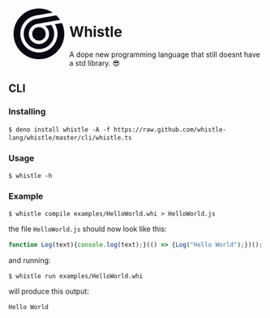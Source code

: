 <img src="https://github.com/whistle-lang/assets/raw/master/whistle_transparent_dark.svg" width="100px" align="left" style="padding: 10px;" />
 
# Whistle

A dope new programming language that still doesnt have a std library. :sunglasses:

## CLI

### Installing

```base
$ deno install whistle -A -f https://raw.github.com/whistle-lang/whistle/master/cli/whistle.ts
```

### Usage

```
$ whistle -h
```

### Example

```
$ whistle compile examples/HelloWorld.whi > HelloWorld.js
```

the file `HelloWorld.js` should now look like this:

```js
function Log(text){console.log(text);}(() => {Log("Hello World");})();
```

and running:

```
$ whistle run examples/HelloWorld.whi
```

will produce this output:

```
Hello World
```
